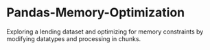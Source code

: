 # Pandas-Memory-Optimization
Exploring a lending dataset and optimizing for memory constraints by modifying datatypes and processing in chunks.

